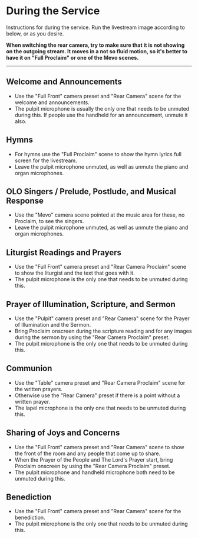 # During the Service

Instructions for during the service. Run the livestream image according to below, or as you desire.

**When switching the rear camera, try to make sure that it is not showing on the outgoing stream. It moves in a not so fluid motion, so it's better to have it on "Full Proclaim" or one of the Mevo scenes.**

---

## Welcome and Announcements
 - Use the "Full Front" camera preset and "Rear Camera" scene for the welcome and announcements.
 - The pulpit microphone is usually the only one that needs to be unmuted during this. If people use the handheld for an announcement, unmute it also.
 
## Hymns
 - For hymns use the "Full Proclaim" scene to show the hymn lyrics full screen for the livestream.
 - Leave the pulpit microphone unmuted, as well as unmute the piano and organ microphones.

## OLO Singers / Prelude, Postlude, and Musical Response
 - Use the "Mevo" camera scene pointed at the music area for these, no Proclaim, to see the singers.
  - Leave the pulpit microphone unmuted, as well as unmute the piano and organ microphones.

## Liturgist Readings and Prayers
 - Use the "Full Front" camera preset and "Rear Camera Proclaim" scene to show the liturgist and the text that goes with it.
 - The pulpit microphone is the only one that needs to be unmuted during this.

## Prayer of Illumination, Scripture, and Sermon
 - Use the "Pulpit" camera preset and "Rear Camera" scene for the Prayer of Illumination and the Sermon.
 - Bring Proclaim onscreen during the scripture reading and for any images during the sermon by using the "Rear Camera Proclaim" preset.
 - The pulpit microphone is the only one that needs to be unmuted during this.

## Communion
 - Use the "Table" camera preset and "Rear Camera Proclaim" scene for the written prayers.
 - Otherwise use the "Rear Camera" preset if there is a point without a written prayer.
 - The lapel microphone is the only one that needs to be unmuted during this.

## Sharing of Joys and Concerns
 - Use the "Full Front" camera preset and "Rear Camera" scene to show the front of the room and any people that come up to share.
 - When the Prayer of the People and The Lord's Prayer start, bring Proclaim onscreen by using the "Rear Camera Proclaim" preset.
 - The pulpit microphone and handheld microphone both need to be unmuted during this.

## Benediction
 - Use the "Full Front" camera preset and "Rear Camera" scene for the benediction.
 - The pulpit microphone is the only one that needs to be unmuted during this.